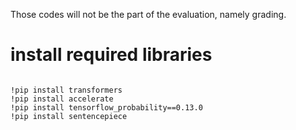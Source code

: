 Those codes will not be the part of the evaluation, namely grading.
# install required libraries
```

!pip install transformers
!pip install accelerate
!pip install tensorflow_probability==0.13.0
!pip install sentencepiece

```